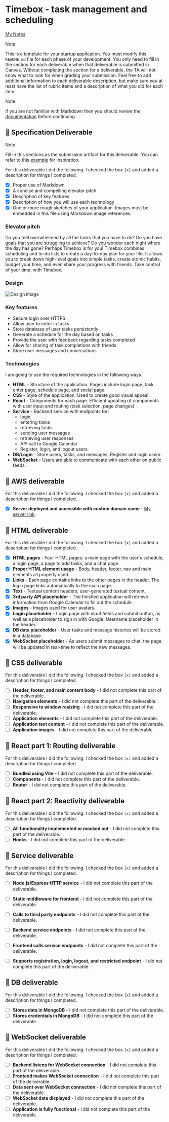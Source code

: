# Timebox - task management and scheduling

[My Notes](notes.md)


> [!NOTE]
>  This is a template for your startup application. You must modify this `README.md` file for each phase of your development. You only need to fill in the section for each deliverable when that deliverable is submitted in Canvas. Without completing the section for a deliverable, the TA will not know what to look for when grading your submission. Feel free to add additional information to each deliverable description, but make sure you at least have the list of rubric items and a description of what you did for each item.

> [!NOTE]
>  If you are not familiar with Markdown then you should review the [documentation](https://docs.github.com/en/get-started/writing-on-github/getting-started-with-writing-and-formatting-on-github/basic-writing-and-formatting-syntax) before continuing.

## 🚀 Specification Deliverable

> [!NOTE]
>  Fill in this sections as the submission artifact for this deliverable. You can refer to this [example](https://github.com/webprogramming260/startup-example/blob/main/README.md) for inspiration.

For this deliverable I did the following. I checked the box `[x]` and added a description for things I completed.

- [x] Proper use of Markdown
- [x] A concise and compelling elevator pitch
- [x] Description of key features
- [x] Description of how you will use each technology
- [x] One or more rough sketches of your application. Images must be embedded in this file using Markdown image references.

### Elevator pitch

Do you feel overwhelmed by all the tasks that you have to do? Do you have goals that you are struggling to achieve? Do you wonder each night where the day has gone? Perhaps Timebox is for you! Timebox combines scheduling and to-do lists to create a day-to-day plan for your life. It allows you to break down high-level goals into simple tasks, create atomic habits, budget your time, and even share your progress with friends. Take control of your time, with Timebox.


### Design

![Design image](WebsiteDesignStartup.jpg)




### Key features

- Secure login over HTTPS
- Allow user to enter in tasks
- Store database of user tasks persistently
- Generate a schedule for the day based on tasks
- Provide the user with feedback regarding tasks completed
- Allow for sharing of task completions with friends
- Store user messages and conversations

### Technologies

I am going to use the required technologies in the following ways.

- **HTML** - Structure of the application. Pages include login page, task enter page, schedule page, and social page.
- **CSS** - Style of the application. Used to create good visual appeal.
- **React** - Components for each page. Efficient updating of components with user input and routing (task selection, page changes)
- **Service** - Backend service with endpoints for:
    - login
    - entering tasks
    - retrieving tasks
    - sending user messages
    - retrieving user responses
    - API call to Google Calendar
    - Register, login, and logout users.
- **DB/Login** - Store users, tasks, and messages. Register and login users.
- **WebSocket** - Users are able to communicate with each other on public feeds.

## 🚀 AWS deliverable

For this deliverable I did the following. I checked the box `[x]` and added a description for things I completed.

- [x] **Server deployed and accessible with custom domain name** - [My server link](https://ryanrichards.click).

## 🚀 HTML deliverable

For this deliverable I did the following. I checked the box `[x]` and added a description for things I completed.

- [x] **HTML pages** - Four HTML pages: a main page with the user's schedule, a login page, a page to add tasks, and a chat page.
- [x] **Proper HTML element usage** - Body, header, footer, nav and main elements all properly used.
- [x] **Links** - Each page contains links to the other pages in the header. The login page links automatically to the main page.
- [x] **Text** - Textual content headers, user-generated textual content.
- [x] **3rd party API placeholder** - The finished application will retrieve information from Google Calendar to fill out the schedule.
- [x] **Images** - Images used for user avatars.
- [x] **Login placeholder** - Login page with input fields and submit button, as well as a placeholder to sign in with Google. Username placeholder in the header.
- [x] **DB data placeholder** - User tasks and message histories will be stored in a database.
- [x] **WebSocket placeholder** - As users submit messages to chat, the page will be updated in real-time to reflect the new messages.

## 🚀 CSS deliverable

For this deliverable I did the following. I checked the box `[x]` and added a description for things I completed.

- [ ] **Header, footer, and main content body** - I did not complete this part of the deliverable.
- [ ] **Navigation elements** - I did not complete this part of the deliverable.
- [ ] **Responsive to window resizing** - I did not complete this part of the deliverable.
- [ ] **Application elements** - I did not complete this part of the deliverable.
- [ ] **Application text content** - I did not complete this part of the deliverable.
- [ ] **Application images** - I did not complete this part of the deliverable.

## 🚀 React part 1: Routing deliverable

For this deliverable I did the following. I checked the box `[x]` and added a description for things I completed.

- [ ] **Bundled using Vite** - I did not complete this part of the deliverable.
- [ ] **Components** - I did not complete this part of the deliverable.
- [ ] **Router** - I did not complete this part of the deliverable.

## 🚀 React part 2: Reactivity deliverable

For this deliverable I did the following. I checked the box `[x]` and added a description for things I completed.

- [ ] **All functionality implemented or mocked out** - I did not complete this part of the deliverable.
- [ ] **Hooks** - I did not complete this part of the deliverable.

## 🚀 Service deliverable

For this deliverable I did the following. I checked the box `[x]` and added a description for things I completed.

- [ ] **Node.js/Express HTTP service** - I did not complete this part of the deliverable.
- [ ] **Static middleware for frontend** - I did not complete this part of the deliverable.
- [ ] **Calls to third party endpoints** - I did not complete this part of the deliverable.
- [ ] **Backend service endpoints** - I did not complete this part of the deliverable.
- [ ] **Frontend calls service endpoints** - I did not complete this part of the deliverable.
- [ ] **Supports registration, login, logout, and restricted endpoint** - I did not complete this part of the deliverable.


## 🚀 DB deliverable

For this deliverable I did the following. I checked the box `[x]` and added a description for things I completed.

- [ ] **Stores data in MongoDB** - I did not complete this part of the deliverable.
- [ ] **Stores credentials in MongoDB** - I did not complete this part of the deliverable.

## 🚀 WebSocket deliverable

For this deliverable I did the following. I checked the box `[x]` and added a description for things I completed.

- [ ] **Backend listens for WebSocket connection** - I did not complete this part of the deliverable.
- [ ] **Frontend makes WebSocket connection** - I did not complete this part of the deliverable.
- [ ] **Data sent over WebSocket connection** - I did not complete this part of the deliverable.
- [ ] **WebSocket data displayed** - I did not complete this part of the deliverable.
- [ ] **Application is fully functional** - I did not complete this part of the deliverable.
